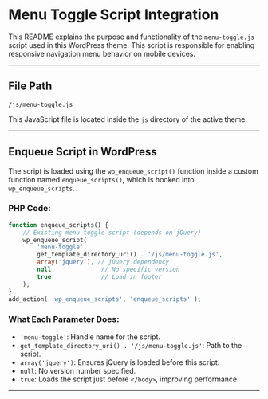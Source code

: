 # Menu Toggle Script Integration

This README explains the purpose and functionality of the `menu-toggle.js` script used in this WordPress theme. This script is responsible for enabling responsive navigation menu behavior on mobile devices.

---

##  File Path

```
/js/menu-toggle.js
```

This JavaScript file is located inside the `js` directory of the active theme.

---

##  Enqueue Script in WordPress

The script is loaded using the `wp_enqueue_script()` function inside a custom function named `enqueue_scripts()`, which is hooked into `wp_enqueue_scripts`.

### PHP Code:

```php
function enqueue_scripts() {
	// Existing menu toggle script (depends on jQuery)
	wp_enqueue_script(
		'menu-toggle',
		get_template_directory_uri() . '/js/menu-toggle.js',
		array('jquery'), // jQuery dependency
		null,             // No specific version
		true              // Load in footer
	);
}
add_action( 'wp_enqueue_scripts', 'enqueue_scripts' );
```

### What Each Parameter Does:

* `'menu-toggle'`: Handle name for the script.
* `get_template_directory_uri() . '/js/menu-toggle.js'`: Path to the script.
* `array('jquery')`: Ensures jQuery is loaded before this script.
* `null`: No version number specified.
* `true`: Loads the script just before `</body>`, improving performance.

---


